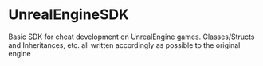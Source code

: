 # UnrealEngineSDK
Basic SDK for cheat development on UnrealEngine games. Classes/Structs and Inheritances, etc. all written accordingly as possible to the original engine
